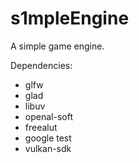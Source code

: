 # s1mpleEngine

A simple game engine.

Dependencies:
+ glfw
+ glad
+ libuv
+ openal-soft
+ freealut
+ google test
+ vulkan-sdk